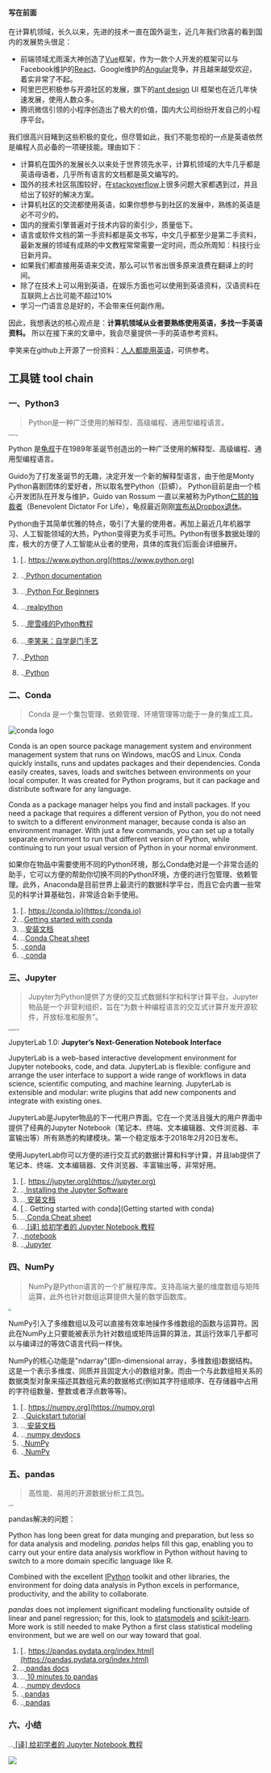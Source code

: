 #### 写在前面

在计算机领域，长久以来，先进的技术一直在国外诞生，近几年我们欣喜的看到国内的发展势头很足：

- 前端领域尤雨溪大神创造了[Vue](https://vuejs.org)框架，作为一款个人开发的框架可以与Facebook维护的[React](https://reactjs.org)、Google维护的[Angular](https://angular.io)竞争，并且越来越受欢迎，着实非常了不起。
- 阿里巴巴积极参与开源社区的发展，旗下的[ant design](https://github.com/ant-design/ant-design) UI 框架也在近几年快速发展，使用人数众多。
- 腾讯微信引领的小程序创造出了极大的价值，国内大公司纷纷开发自己的小程序平台。

我们很高兴目睹到这些积极的变化，但尽管如此，我们不能忽视的一点是英语依然是编程人员必备的一项硬技能。理由如下：

- 计算机在国外的发展长久以来处于世界领先水平，计算机领域的大牛几乎都是英语母语者，几乎所有语言的文档都是英文编写的。
- 国外的技术社区氛围较好，在[stackoverflow](http://stackoverflow.com)上很多问题大家都遇到过，并且给出了较好的解决方案。
- 计算机社区的交流都使用英语，如果你想参与到社区的发展中，熟练的英语是必不可少的。
- 国内的搜索引擎普遍对于技术内容的索引少，质量低下。
- 语言或软件文档的第一手资料都是英文书写，中文几乎都至少是第二手资料，最新发展的领域有成熟的中文教程常常需要一定时间，而众所周知：科技行业日新月异。
- 如果我们都直接用英语来交流，那么可以节省出很多原来浪费在翻译上的时间。
- 除了在技术上可以用到英语，在娱乐方面也可以使用到英语资料，汉语资料在互联网上占比可能不超过10%
- 学习一门语言总是好的，不会带来任何副作用。

因此，我想表达的核心观点是：**计算机领域从业者要熟练使用英语，多找一手英语资料。**
所以在接下来的文章中，我会尽量提供一手的英语参考资料。

李笑来在github上开源了一份资料：[人人都能用英语](https://github.com/xiaolai/everyone-can-use-english)，可供参考。

## 工具链 tool chain

### 一、Python3

> Python是一种广泛使用的解释型、高级编程、通用型编程语言。

<img src="https://upload.wikimedia.org/wikipedia/commons/thumb/f/f8/Python_logo_and_wordmark.svg/2880px-Python_logo_and_wordmark.svg.png" alt="Python logo" style="zoom:20%;" />

Python 是[龟叔](https://zh.wikipedia.org/wiki/吉多·范罗苏姆)于在1989年圣诞节创造出的一种广泛使用的解释型、高级编程、通用型编程语言。

Guido为了打发圣诞节的无趣，决定开发一个新的解释型语言，由于他是Monty Python喜剧团体的爱好者，所以取名誉Python（巨蟒）。
Python目前是由一个核心开发团队在开发与维护，Guido van Rossum 一直以来被称为Python[仁慈的独裁者](https://zh.wikipedia.org/zh-hans/终身仁慈独裁者)（Benevolent Dictator For Life），龟叔最近刚刚[宣布从Dropbox退休](https://twitter.com/gvanrossum/status/1189546865114529792)。

Python由于其简单优雅的特点，吸引了大量的使用者。再加上最近几年机器学习、人工智能领域的大热，Python变得更为炙手可热。Python有很多数据处理的库，极大的方便了人工智能从业者的使用，具体的库我们后面会详细展开。

1. [<img src="https://raw.githubusercontent.com/RoseauHan/upic/master/py_web.png" alt="web" style="zoom:15%;" /> https://www.python.org](https://www.python.org)
2. [<img src="https://raw.githubusercontent.com/RoseauHan/upic/master/py_doc.png" alt="docu" style="zoom:15%;" /> Python documentation](https://docs.python.org/3/)
3. [<img src="https://raw.githubusercontent.com/RoseauHan/upic/master/py_en_doc.png" alt="en_doc" style="zoom:15%;" /> Python For Beginners](https://www.python.org/about/gettingstarted/)
4. [<img src="https://raw.githubusercontent.com/RoseauHan/upic/master/py_en_doc.png" alt="en_doc" style="zoom:15%;" /> realpython](https://realpython.com) 
5. [<img src="https://raw.githubusercontent.com/RoseauHan/upic/master/py_cn_doc.png" alt="cn_doc" style="zoom:15%;" /> 廖雪峰的Python教程](https://www.liaoxuefeng.com/wiki/1016959663602400)

6. [<img src="https://raw.githubusercontent.com/RoseauHan/upic/master/py_cn_doc.png" alt="cn_doc" style="zoom:15%;" /> 李笑来：自学是门手艺](https://github.com/selfteaching/the-craft-of-selfteaching)
6. [<img src="https://raw.githubusercontent.com/RoseauHan/upic/master/py_git.png" alt="git" style="zoom:15%;" /> Python](https://github.com/python)
7. [<img src="https://raw.githubusercontent.com/RoseauHan/upic/master/py_wiki.png" alt="wiki" style="zoom:15%;" /> Python](https://en.wikipedia.org/wiki/Python_(programming_language))

### 二、Conda

> Conda 是一个集包管理、依赖管理、环境管理等功能于一身的集成工具。

![conda logo](https://conda.io/en/latest/_images/conda_logo.svg)


Conda is an open source package management system and environment management system that runs on Windows, macOS and Linux. Conda quickly installs, runs and updates packages and their dependencies. Conda easily creates, saves, loads and switches between environments on your local computer. It was created for Python programs, but it can package and distribute software for any language.

Conda as a package manager helps you find and install packages. If you need a package that requires a different version of Python, you do not need to switch to a different environment manager, because conda is also an environment manager. With just a few commands, you can set up a totally separate environment to run that different version of Python, while continuing to run your usual version of Python in your normal environment.

如果你在物品中需要使用不同的Python环境，那么Conda绝对是一个非常合适的助手，它可以方便的帮助你切换不同的Python环境，方便的进行包管理、依赖管理。此外，Anaconda是目前世界上最流行的数据科学平台，而且它会内置一些常见的科学计算基础包，非常适合新手使用。

1. [<img src="https://raw.githubusercontent.com/RoseauHan/upic/master/py_web.png" alt="web" style="zoom:15%;" /> https://conda.io](https://conda.io)
2. [<img src="https://raw.githubusercontent.com/RoseauHan/upic/master/py_doc.png" alt="docu" style="zoom:15%;" />Getting started with conda](https://conda.io/projects/conda/en/latest/user-guide/getting-started.html)
3. [<img src="https://raw.githubusercontent.com/RoseauHan/upic/master/py_en_doc.png" alt="en_doc" style="zoom:15%;" />安装文档](https://docs.anaconda.com/anaconda/install/)
4. [<img src="https://raw.githubusercontent.com/RoseauHan/upic/master/py_en_doc.png" alt="en_doc" style="zoom:15%;" />Conda Cheat sheet ](https://conda.io/projects/conda/en/latest/_downloads/843d9e0198f2a193a3484886fa28163c/conda-cheatsheet.pdf)
5. [<img src="https://raw.githubusercontent.com/RoseauHan/upic/master/py_git.png" alt="git" style="zoom:15%;" /> conda](https://github.com/conda/conda)
6. [<img src="https://raw.githubusercontent.com/RoseauHan/upic/master/py_wiki.png" alt="wiki" style="zoom:15%;" /> conda](https://en.wikipedia.org/wiki/Conda_(package_manager))

### 三、Jupyter

> Jupyter为Python提供了方便的交互式数据科学和科学计算平台。Jupyter物品是一个非营利组织，旨在“为数十种编程语言的交互式计算开发开源软件，开放标准和服务”。

<img src="https://jupyter.org/assets/labpreview.png" alt="jupyter lab" style="zoom: 25%;" />



JupyterLab 1.0: **Jupyter’s Next-Generation Notebook Interface**

JupyterLab is a web-based interactive development environment for Jupyter notebooks, code, and data. JupyterLab is flexible: configure and arrange the user interface to support a wide range of workflows in data science, scientific computing, and machine learning. JupyterLab is extensible and modular: write plugins that add new components and integrate with existing ones.

JupyterLab是Jupyter物品的下一代用户界面。它在一个灵活且强大的用户界面中提供了经典的Jupyter Notebook（笔记本、终端、文本编辑器、文件浏览器、丰富输出等）所有熟悉的构建模块。第一个稳定版本于2018年2月20日发布。

使用JupyterLab你可以方便的进行交互式的数据计算和科学计算，并且lab提供了笔记本、终端、文本编辑器、文件浏览器、丰富输出等，非常好用。

1. [<img src="https://raw.githubusercontent.com/RoseauHan/upic/master/py_web.png" alt="web" style="zoom:15%;" /> https://jupyter.org](https://jupyter.org)
2. [<img src="https://raw.githubusercontent.com/RoseauHan/upic/master/py_doc.png" alt="docu" style="zoom:15%;" /> Installing the Jupyter Software](https://conda.io/projects/conda/en/latest/_downloads/843d9e0198f2a193a3484886fa28163c/conda-cheatsheet.pdf)
3. [<img src="https://raw.githubusercontent.com/RoseauHan/upic/master/py_en_doc.png" alt="en_doc" style="zoom:15%;" /> 安装文档](https://docs.anaconda.com/anaconda/install/)
4. [<img src="https://raw.githubusercontent.com/RoseauHan/upic/master/py_en_doc.png" alt="en_doc" style="zoom:15%;" /> Getting started with conda](Getting started with conda)
5. [<img src="https://raw.githubusercontent.com/RoseauHan/upic/master/py_en_doc.png" alt="en_doc" style="zoom:15%;" /> Conda Cheat sheet ](https://conda.io/projects/conda/en/latest/_downloads/843d9e0198f2a193a3484886fa28163c/conda-cheatsheet.pdf)
6. [<img src="https://raw.githubusercontent.com/RoseauHan/upic/master/py_cn_doc.png" alt="cn_doc" style="zoom:15%;" /> [译] 给初学者的 Jupyter Notebook 教程](https://juejin.im/post/5af8d3776fb9a07ab7744dd0)
7. [<img src="https://raw.githubusercontent.com/RoseauHan/upic/master/py_git.png" alt="git" style="zoom:15%;" /> notebook](https://github.com/jupyter/notebook/tree/8881a06e0e01eaba277dfd118cfa429f9c418b9f)
8. [<img src="https://raw.githubusercontent.com/RoseauHan/upic/master/py_wiki.png" alt="wiki" style="zoom:15%;" /> Jupyter](https://en.wikipedia.org/wiki/Project_Jupyter)

### 四、NumPy

> NumPy是Python语言的一个扩展程序库。支持高端大量的维度数组与矩阵运算，此外也针对数组运算提供大量的数学函数库。

<img src="https://raw.githubusercontent.com/RoseauHan/upic/master/1200px-NumPy_logo.svg.png" style="zoom: 33%;" />


NumPy引入了多维数组以及可以直接有效率地操作多维数组的函数与运算符。因此在NumPy上只要能被表示为针对数组或矩阵运算的算法，其运行效率几乎都可以与编译过的等效C语言代码一样快。

NumPy的核心功能是"ndarray"(即n-dimensional array，多维数组)数据结构。这是一个表示多维度、同质并且固定大小的数组对象。而由一个与此数组相关系的数据类型对象来描述其数组元素的数据格式(例如其字符组顺序、在存储器中占用的字符组数量、整数或者浮点数等等)。

1. [<img src="https://raw.githubusercontent.com/RoseauHan/upic/master/py_web.png" alt="web" style="zoom:15%;" /> https://numpy.org](https://numpy.org)
2. [<img src="https://raw.githubusercontent.com/RoseauHan/upic/master/py_doc.png" alt="docu" style="zoom:15%;" /> Quickstart tutorial ](https://numpy.org/devdocs/user/quickstart.html)
3. [<img src="https://raw.githubusercontent.com/RoseauHan/upic/master/py_en_doc.png" alt="en_doc" style="zoom:15%;" /> 安装文档](https://scipy.org/install.html)
4. [<img src="https://raw.githubusercontent.com/RoseauHan/upic/master/py_en_doc.png" alt="en_doc" style="zoom:15%;" /> numpy devdocs](https://numpy.org/devdocs/)
5. [<img src="https://raw.githubusercontent.com/RoseauHan/upic/master/py_git.png" alt="git" style="zoom:15%;" /> NumPy ](https://github.com/numpy/numpy)
6. [<img src="https://raw.githubusercontent.com/RoseauHan/upic/master/py_wiki.png" alt="wiki" style="zoom:15%;" /> NumPy](https://zh.wikipedia.org/zh-cn/NumPy)

### 五、pandas

>高性能、易用的开源数据分析工具包。

<img src="https://camo.githubusercontent.com/5cb734f6fc37f645dc900e35559c60d91cc6b550/68747470733a2f2f6465762e70616e6461732e696f2f7374617469632f696d672f70616e6461732e737667" alt="pandas" style="zoom: 15%;" />

pandas解决的问题：

Python has long been great for data munging and preparation, but less so for data analysis and modeling. *pandas* helps fill this gap, enabling you to carry out your entire data analysis workflow in Python without having to switch to a more domain specific language like R.

Combined with the excellent [IPython](https://ipython.org/) toolkit and other libraries, the environment for doing data analysis in Python excels in performance, productivity, and the ability to collaborate.

*pandas* does not implement significant modeling functionality outside of linear and panel regression; for this, look to [statsmodels](http://statsmodels.sf.net/) and [scikit-learn](http://scikit-learn.org/). More work is still needed to make Python a first class statistical modeling environment, but we are well on our way toward that goal.

1. [<img src="https://raw.githubusercontent.com/RoseauHan/upic/master/py_web.png" alt="web" style="zoom:15%;" /> https://pandas.pydata.org/index.html](https://pandas.pydata.org/index.html)
2. [<img src="https://raw.githubusercontent.com/RoseauHan/upic/master/py_doc.png" alt="docu" style="zoom:15%;" /> pandas docs ](https://pandas.pydata.org/pandas-docs/stable/index.html)
3. [<img src="https://raw.githubusercontent.com/RoseauHan/upic/master/py_en_doc.png" alt="en_doc" style="zoom:15%;" /> 10 minutes to pandas](https://pandas.pydata.org/pandas-docs/stable/getting_started/10min.html)
4. [<img src="https://raw.githubusercontent.com/RoseauHan/upic/master/py_en_doc.png" alt="en_doc" style="zoom:15%;" /> numpy devdocs](https://numpy.org/devdocs/)
5. [<img src="https://raw.githubusercontent.com/RoseauHan/upic/master/py_git.png" alt="git" style="zoom:15%;" /> pandas ](https://github.com/pandas-dev/pandas)
6. [<img src="https://raw.githubusercontent.com/RoseauHan/upic/master/py_wiki.png" alt="wiki" style="zoom:15%;" /> pandas](https://en.wikipedia.org/wiki/Pandas_(software))

### 六、小结

[<img src="https://raw.githubusercontent.com/RoseauHan/upic/master/py_cn_doc.png" alt="cn_doc" style="zoom:15%;" /> [译] 给初学者的 Jupyter Notebook 教程](https://juejin.im/post/5af8d3776fb9a07ab7744dd0)

![](https://raw.githubusercontent.com/RoseauHan/upic/master/py_learn_jupyter.png)
